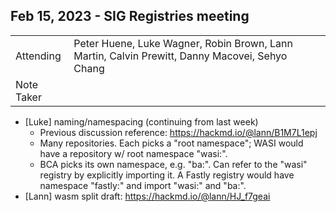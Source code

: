 ## Feb 15, 2023 - SIG Registries meeting

|          |      | 
| -------- | -------- |
| Attending  | Peter Huene, Luke Wagner, Robin Brown, Lann Martin, Calvin Prewitt, Danny Macovei, Sehyo Chang
| Note Taker | 

* [Luke] naming/namespacing (continuing from last week)
  * Previous discussion reference: https://hackmd.io/@lann/B1M7L1epj
  * Many repositories. Each picks a "root namespace"; WASI would have a repository w/ root namespace "wasi:".
  * BCA picks its own namespace, e.g. "ba:". Can refer to the "wasi" registry by explicitly importing it. A Fastly registry would have namespace "fastly:" and import "wasi:" and "ba:".
* [Lann] wasm split draft: https://hackmd.io/@lann/HJ_f7geai

